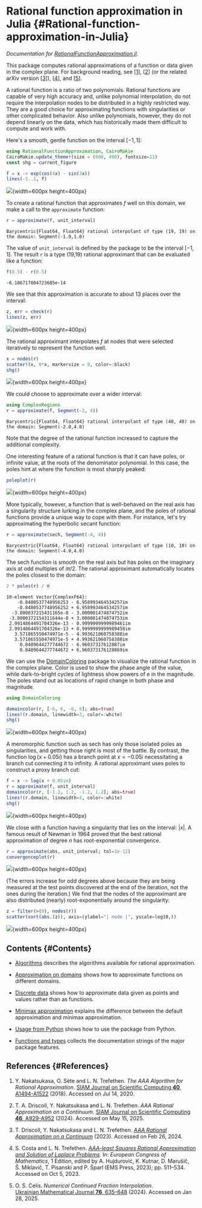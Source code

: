 
# Rational function approximation in Julia {#Rational-function-approximation-in-Julia}

_Documentation for [RationalFunctionApproximation.jl](https://github.com/complexvariables/RationalFunctionApproximation.jl)._

This package computes rational approximations of a function or data given in the complex plane. For background reading, see [[1](/index#NakatsukasaAAAAlgorithm2018)], [[2](/index#DriscollAAARational2024a)] (or the related arXiv version [[3](/index#DriscollAAARational2023a)]), [[4](/index#CostaAAAleastSquares2023)], and [[5](/index#CelisNumericalContinued2024)].

A rational function is a ratio of two polynomials. Rational functions are capable of very high accuracy and, unlike polynomial interpolation, do not require the interpolation nodes to be distributed in a highly restricted way. They are a good choice for approximating functions with singularities or other complicated behavior. Also unlike polynomials, however, they do not depend linearly on the data, which has historically made them difficult to compute and work with.

Here&#39;s a smooth, gentle function on the interval $[-1, 1]$:

```julia
using RationalFunctionApproximation, CairoMakie
CairoMakie.update_theme!(size = (600, 400), fontsize=11)
const shg = current_figure

f = x -> exp(cos(4x) - sin(3x))
lines(-1..1, f)
```

![](tvayloo.png){width=600px height=400px}

To create a rational function that approximates $f$ well on this domain, we make a call to the `approximate` function:

```julia
r = approximate(f, unit_interval)
```


```
Barycentric{Float64, Float64} rational interpolant of type (19, 19) on the domain: Segment(-1.0,1.0)
```


The value of `unit_interval` is defined by the package to be the interval $[-1, 1]$. The result `r` is a type (19,19) rational approximant that can be evaluated like a function:

```julia
f(0.5) - r(0.5)
```


```
-6.186717804723685e-14
```


We see that this approximation is accurate to about 13 places over the interval:

```julia
z, err = check(r)
lines(z, err)
```

![](jrcfvwh.png){width=600px height=400px}

The rational approximant interpolates $f$ at nodes that were selected iteratively to represent the function well.

```julia
x = nodes(r)
scatter!(x, 0*x, markersize = 8, color=:black)
shg()
```

![](hfoxunt.png){width=600px height=400px}

We could choose to approximate over a wider interval:

```julia
using ComplexRegions
r = approximate(f, Segment(-2, 4))
```


```
Barycentric{Float64, Float64} rational interpolant of type (48, 48) on the domain: Segment(-2.0,4.0)
```


Note that the degree of the rational function increased to capture the additional complexity.

One interesting feature of a rational function is that it can have poles, or infinite value, at the roots of the denominator polynomial. In this case, the poles hint at where the function is most sharply peaked:

```julia
poleplot(r)
```

![](pficwiz.png){width=600px height=400px}

More typically, however, a function that is well-behaved on the real axis has a singularity structure lurking in the complex plane, and the poles of rational functions provide a unique way to cope with them. For instance, let&#39;s try approximating the hyperbolic secant function:

```julia
r = approximate(sech, Segment(-4, 4))
```


```
Barycentric{Float64, Float64} rational interpolant of type (10, 10) on the domain: Segment(-4.0,4.0)
```


The sech function is smooth on the real axis but has poles on the imaginary axis at odd multiples of $i\pi/2$. The rational approximant automatically locates the poles closest to the domain:

```julia
2 * poles(r) / π
```


```
10-element Vector{ComplexF64}:
    -0.8480537748956253 - 6.958993464534257im
    -0.8480537748956252 + 6.958993464534257im
  -3.800037215431165e-8 - 3.000001474874752im
 -3.8000372154311644e-8 + 3.000001474874753im
 2.9914864491704326e-13 - 0.9999999999989461im
 2.9914864491704326e-13 + 0.9999999999989458im
   3.571865550474971e-5 - 4.993621060758388im
   3.571865550474971e-5 + 4.993621060758388im
     0.8489644277744672 - 6.96037317612887im
     0.8489644277744672 + 6.960373176128869im
```


We can use the [DomainColoring](https://eprovst.github.io/DomainColoring.jl/stable/) package to visualize the rational function in the complex plane. Color is used to show the phase angle of the value, while dark-to-bright cycles of lightness show powers of e in the magnitude. The poles stand out as locations of rapid change in both phase and magnitude.

```julia
using DomainColoring

domaincolor(r, [-6, 6, -6, 6]; abs=true)
lines!(r.domain, linewidth=3, color=:white)
shg()
```

![](qbfguma.png){width=600px height=400px}

A meromorphic function such as sech has only those isolated poles as singularities, and getting those right is most of the battle. By contrast, the function $\log(x + 0.05i)$ has a branch point at $x = -0.05i$ necessitating a branch cut connecting it to infinity. A rational approximant uses poles to construct a proxy branch cut:

```julia
f = x -> log(x + 0.05im)
r = approximate(f, unit_interval)
domaincolor(r, [-1.2, 1.2, -1.2, 1.2]; abs=true)
lines!(r.domain, linewidth=3, color=:white)
shg()
```

![](dpwpvsf.png){width=600px height=400px}

We close with a function having a singularity that lies on the interval: $|x|$. A famous result of Newman in 1964 proved that the best rational approximation of degree $n$ has root-exponential convergence.

```julia
r = approximate(abs, unit_interval; tol=1e-12)
convergenceplot(r)
```

![](utqmfoc.png){width=600px height=400px}

(The errors increase for odd degrees above because they are being measured at the test points discovered at the end of the iteration, not the ones during the iteration.) We find that the nodes of the approximant are also distributed (nearly) root-exponentially around the singularity:

```julia
z = filter(>(0), nodes(r))
scatter(sort(abs.(z)), axis=(ylabel="| node |", yscale=log10,))
```

![](fuhhgfv.png){width=600px height=400px}

## Contents {#Contents}
- [Algorithms](/algorithms#Algorithms) describes the algorithms available for rational approximation.
  
- [Approximation on domains](/domains#Approximation-on-domains) shows how to approximate functions on different domains.
  
- [Discrete data](/discrete#Discrete-data) shows how to approximate data given as points and values rather than as functions.
  
- [Minimax approximation](/minimax#Minimax-approximation) explains the difference between the default approximation and minimax approximation.
  
- [Usage from Python](/python#Usage-from-Python) shows how to use the package from Python.
  
- [Functions and types](/functions#Functions-and-types) collects the documentation strings of the major package features.
  

## References {#References}
1. <a id='NakatsukasaAAAAlgorithm2018'></a>
  Y. Nakatsukasa, O. Sète and L. N. Trefethen. _The AAA Algorithm for Rational Approximation_. [SIAM Journal on Scientific Computing **40**, A1494-A1522](https://doi.org/10.1137/16m1106122) (2018). Accessed on Jul 14, 2020.
  
2. <a id='DriscollAAARational2024a'></a>
  T. A. Driscoll, Y. Nakatsukasa and L. N. Trefethen. _AAA Rational Approximation on a Continuum_. [SIAM Journal on Scientific Computing **46**, A929-A952](https://doi.org/10.1137/23M1570508) (2024). Accessed on May 15, 2025.
  
3. <a id='DriscollAAARational2023a'></a>
  T. Driscoll, Y. Nakatsukasa and L. N. Trefethen. [_AAA Rational Approximation on a Continuum_](https://doi.org/10.48550/ARXIV.2305.03677) (2023). Accessed on Feb 26, 2024.
  
4. <a id='CostaAAAleastSquares2023'></a>
  S. Costa and L. N. Trefethen. [_AAA-least Squares Rational Approximation and Solution of Laplace Problems_](https://doi.org/10.4171/8ecm/16). In: _European Congress of Mathematics_, 1 Edition, edited by A. Hujdurović, K. Kutnar, D. Marušič, Š. Miklavič, T. Pisanski and P. Šparl (EMS Press, 2023); pp. 511–534. Accessed on Oct 5, 2023.
  
5. <a id='CelisNumericalContinued2024'></a>
  O. S. Celis. _Numerical Continued Fraction Interpolation_. [Ukrainian Mathematical Journal **76**, 635–648](https://doi.org/10.1007/s11253-024-02344-5) (2024). Accessed on Jan 28, 2025.
  
